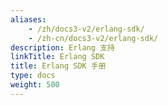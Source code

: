 ```yaml
---
aliases:
    - /zh/docs3-v2/erlang-sdk/
    - /zh-cn/docs3-v2/erlang-sdk/
description: Erlang 支持
linkTitle: Erlang SDK
title: Erlang SDK 手册
type: docs
weight: 500
---
```

